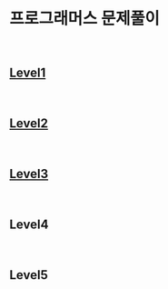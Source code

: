 # 프로그래머스 문제풀이


<br/>



## [Level1](https://github.com/t0e8r1r4y/Algorithm/blob/main/Programmers/Level1/Level1.md)



<br/>




## [Level2](https://github.com/t0e8r1r4y/Algorithm/blob/main/Programmers/Level2/Level2.md)



<br/>




## [Level3](https://github.com/t0e8r1r4y/Algorithm/blob/main/Programmers/Level3/Level3.md)



<br/>



## Level4



<br/>



## Level5



<br/>


